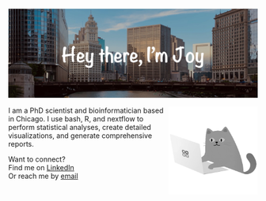 ![Header image](https://github.com/jnyaanga/jnyaanga/blob/main/GitHub_header.jpg)

<img align='right' src='cat.gif' width='180' height = '180' alt='Coding cat'>

I am a PhD scientist and bioinformatician based in Chicago. I use bash, R, and nextflow to perform statistical analyses, create detailed visualizations, and generate comprehensive reports.

Want to connect?   
Find me on [LinkedIn](https://www.linkedin.com/in/joy-nyaanga/)  
Or reach me by [email](mailto:jnyaan@gmail.com)
